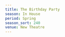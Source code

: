 ```yaml
---
title: The Birthday Party
season: In House
period: Spring
season_sort: 240
venue: New Theatre
---
```



